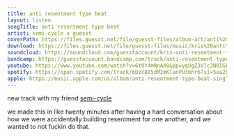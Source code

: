 ```yaml
---
title: anti resentment type beat
layout: listen
songTitle: anti resentment type beat
artist: semi-cycle x guesst
coverPath: https://files.guesst.net/file/guesst-files/album-art/anti%20resentment%20type%20beat%20art5.jpg
download: https://files.guesst.net/file/guesst-files/music/kris%20anti%20resentment%20type%20beat4.aif
soundcloud: https://soundcloud.com/guesstaccount/kris-anti-resentment-type-beat?si=d6b9dfbe1b0a4739941f61bb5c1decc5&utm_source=clipboard&utm_medium=text&utm_campaign=social_sharing
bandcamp: https://guesstaccount.bandcamp.com/track/anti-resentment-type-beat
youtube: https://www.youtube.com/watch?v=6t0Y4mNnAX8&pp=ygUgZ3Vlc3N0IGFudGkgcmVzZW50bWVudCB0eXBlIGJlYXQ%3D
spotify: https://open.spotify.com/track/6Dzc8I5dM2mKlanPU3bhr6?si=5ea2b07e0dd44f26
apple: https://music.apple.com/us/album/anti-resentment-type-beat-single/1759721311
---
```

new track with my friend [semi-cycle](https://soundcloud.com/semi-cycle)

we made this in like twenty minutes after having a hard conversation about how we were accidentally building resentment for one another, and we wanted to not fuckin do that.